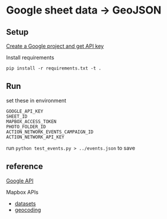 # Google sheet data -> GeoJSON

## Setup

[Create a Google project and get API key](https://console.developers.google.com/project/_/apiui/apis/library)

Install requirements

    pip install -r requirements.txt -t .

## Run

set these in environment

    GOOGLE_API_KEY
    SHEET_ID
    MAPBOX_ACCESS_TOKEN
    PHOTO_FOLDER_ID
    ACTION_NETWORK_EVENTS_CAMPAIGN_ID
    ACTION_NETWORK_API_KEY

run `python test_events.py > ../events.json` to save

## reference

[Google API](https://developers.google.com/sheets/api/quickstart/python)

Mapbox APIs
  - [datasets](https://github.com/mapbox/mapbox-sdk-py/blob/master/docs/datasets.md#datasets)
  - [geocoding](https://github.com/mapbox/mapbox-sdk-py/blob/master/docs/geocoding.md#geocoding)
